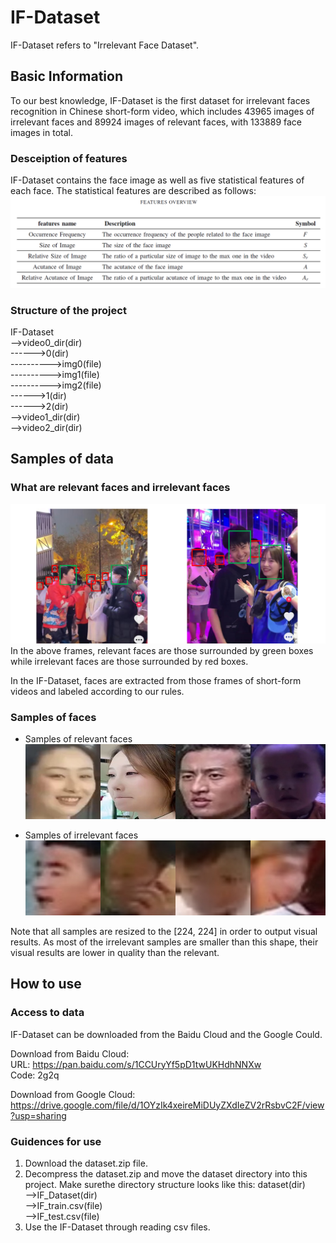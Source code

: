# IF-Dataset
IF-Dataset refers to "Irrelevant Face Dataset".

## Basic Information
To our best knowledge, IF-Dataset is the first dataset for irrelevant faces recognition in Chinese short-form video, which includes 43965 images of irrelevant faces and 89924 images of relevant faces, with 133889 face images in total. 

### Desceiption of features
IF-Dataset contains the face image as well as five statistical features of each face. The statistical features are described as follows:  
![features_description](imgs/features_description.png)

### Structure of the project
IF-Dataset</br>
-->video0_dir(dir)</br> 
------>0(dir)</br>
---------->img0(file)</br>
---------->img1(file)</br>
---------->img2(file)</br>
------>1(dir)</br> 
------>2(dir)</br> 
-->video1_dir(dir)</br>
-->video2_dir(dir)</br>

## Samples of data
### What are relevant faces and irrelevant faces
![frames of short-form video](imgs\frames.png)
In the above frames, relevant faces are those surrounded by green boxes while irrelevant faces are those surrounded by red boxes.  

In the IF-Dataset, faces are extracted from those frames of short-form videos and labeled according to our rules.

### Samples of faces
+ Samples of relevant faces
![relevant faces](imgs/relevant_sample.jpg)

+ Samples of irrelevant faces
![irrelevant faces](imgs/irrelevant_sample.jpg)

Note that all samples are resized to the [224, 224] in order to output visual results. As most of the irrelevant samples are smaller than this shape, their visual results are lower in quality than the relevant.


## How to use
### Access to data
IF-Dataset can be downloaded from the Baidu Cloud and the Google Could.

Download from Baidu Cloud:  
URL: https://pan.baidu.com/s/1CCUryYf5pD1twUKHdhNNXw  
Code: 2g2q 

Download from Google Cloud:  
https://drive.google.com/file/d/1OYzIk4xeireMiDUyZXdIeZV2rRsbvC2F/view?usp=sharing

### Guidences for use
1. Download the dataset.zip file.
2. Decompress the dataset.zip and move the dataset directory into this project. Make surethe directory structure looks like this:
dataset(dir)</br>
-->IF_Dataset(dir)</br>
-->IF_train.csv(file)</br>
-->IF_test.csv(file)</br>
1. Use the IF-Dataset through reading csv files.
